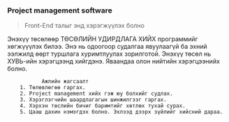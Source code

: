 ### Project management software
>Front-End талыг энд хэрэгжүүлэх болно

Энэхүү төсөлөөр ТӨСӨЛИЙН УДИРДЛАГА ХИЙХ программийг хөгжүүүлэх билээ. Энэ нь одоогоор судалгаа явуулаагүй
ба эхний ээлжилд өөрт туршлага хуримтлуулах зорилготой. Энэхүү төсөл нь ХУВЬ-ийн хэрэгцээнд хийгдэнэ. Яваандаа
олон нийтийн хэрэгцээнийх болно.

               Ажлийн жагсаалт
        1. Төлөвлөгөө гаргах.
        2. Project management хийх гэж юу болхийг судлах.
        3. Хэрэглэгчийн шаардлагагын шинжилгээг гаргах.
        4. Хэрхэн төслийн бичиг баримтийг хөтлөх тухай сурах.
        5. Цааш дахин нэмэгдэх болно. Эхлээд дээрх зүйлийг хийсний дараа.
